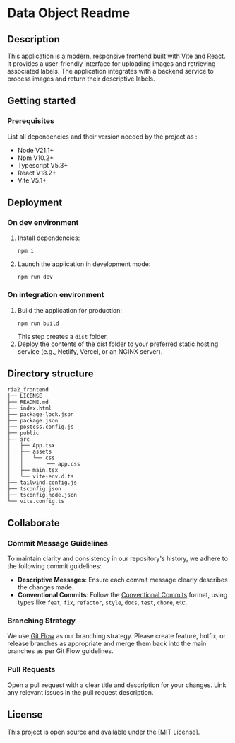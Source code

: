 # Data Object Readme
## Description
This application is a modern, responsive frontend built with Vite and React. It provides a user-friendly interface for uploading images and retrieving associated labels. The application integrates with a backend service to process images and return their descriptive labels.
## Getting started
### Prerequisites
List all dependencies and their version needed by the project as :
- Node V21.1+
- Npm V10.2+
- Typescript V5.3+
- React V18.2+
- Vite V5.1+
## Deployment
### On dev environment
1. Install dependencies:
   ```
   npm i
   ```
2. Launch the application in development mode:
   ```
   npm run dev
   ```
### On integration environment
1. Build the application for production:
   ```
   npm run build
   ```
   This step creates a `dist` folder.
2. Deploy the contents of the dist folder to your preferred static hosting service (e.g., Netlify, Vercel, or an NGINX server).
## Directory structure
```console
ria2_frontend
├── LICENSE
├── README.md
├── index.html
├── package-lock.json
├── package.json
├── postcss.config.js
├── public
├── src
│   ├── App.tsx
│   ├── assets
│   │   └── css
│   │       └── app.css
│   ├── main.tsx
│   └── vite-env.d.ts
├── tailwind.config.js
├── tsconfig.json
├── tsconfig.node.json
└── vite.config.ts

```
## Collaborate
### Commit Message Guidelines
To maintain clarity and consistency in our repository's history, we adhere to the following commit guidelines:
- **Descriptive Messages**: Ensure each commit message clearly describes the changes made.
- **Conventional Commits**: Follow the [Conventional Commits](https://www.conventionalcommits.org/) format, using types like `feat`, `fix`, `refactor`, `style`, `docs`, `test`, `chore`, etc.
### Branching Strategy
We use [Git Flow](https://nvie.com/posts/a-successful-git-branching-model/) as our branching strategy. Please create feature, hotfix, or release branches as appropriate and merge them back into the main branches as per Git Flow guidelines.
### Pull Requests
Open a pull request with a clear title and description for your changes. Link any relevant issues in the pull request description.
## License
This project is open source and available under the [MIT License].
